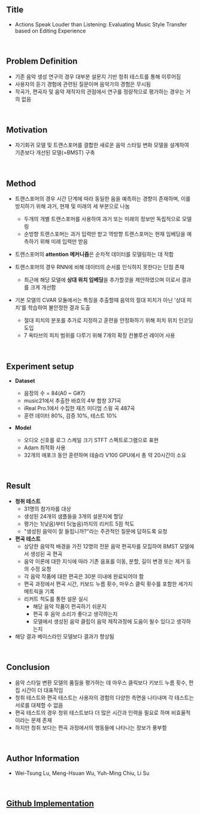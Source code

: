 ## Title  
- Actions Speak Louder than Listening: Evaluating Music Style Transfer based on Editing Experience  
  
<br/>

## Problem Definition  
- 기존 음악 생성 연구의 경우 대부분 설문지 기반 청취 테스트를 통해 이루어짐  
- 사용자의 듣기 경험에 관련된 질문이며 음악가의 경험은 무시됨  
- 작곡가, 편곡자 및 음악 제작자의 관점에서 연구를 정량적으로 평가하는 경우는 거의 없음  

  
<br/>

## Motivation  
- 자기회귀 모델 및 트랜스포머를 결합한 새로운 음악 스타일 변화 모델을 설계하여 기존보다 개선된 모델(=BMST) 구축  
  
<br/>

## Method  
- 트랜스포머의 경우 시간 단계에 따라 동일한 음을 예측하는 경향이 존재하며, 이를 방지하기 위해 과거, 현재 및 미래의 세 부분으로 나눔  
  - 두개의 개별 트랜스포머를 사용하여 과거 또는 미래의 정보만 독립적으로 모델링  
  - 순방향 트랜스포머는 과거 입력만 받고 역방향 트랜스포머는 현재 임베딩을 예측하기 위해 미래 입력만 받음  
- 트랜스포머의 **attention 메커니즘**은 순차적 데이터를 모델링하는 데 적합   
- 트랜스포머의 경우 RNN에 비해 데이터의 순서를 인식하지 못한다는 단점 존재  
  - 최근에 해당 모델에 **상대 위치 임베딩**을 추가할것을 제안하였으며 이로서 결과를 크게 개선함  
  
- 기본 모델의 CVAR 모듈에서는 특징을 추출할때 음악의 절대 피치가 아닌 '상대 피치'를 학습하여 불안정한 결과 도출  
  - 절대 피치의 분포를 추가로 지정하고 훈련을 안정화하기 위해 피치 위치 인코딩 도입  
  - 7 옥타브의 피치 범위를 다루기 위해 7개의 확장 컨볼루션 레이어 사용  
  
<br/>

## Experiment setup  
- **Dataset**  
  - 음정의 수 = 84(A0 ~ G#7)
  - music21에서 추출한 바흐의 4부 합창 371곡
  - iReal Pro.1에서 수집한 재즈 미디엄 스윙 곡 487곡
  - 훈련 데이터 80%, 검증 10%, 테스트 10%
  
- **Model**  
  - 오디오 신호를 로그 스케일 크기 STFT 스펙트로그램으로 표현  
  - Adam 최적화 사용  
  - 32개의 에포크 동안 훈련하며 테슬라 V100 GPU에서 총 약 20시간이 소요  
  
<br/>

## Result  
- **청취 테스트**   
  - 31명의 참가자를 대상  
  - 생성된 24개의 샘플들을 3개의 설문지에 할당  
  - 평가는 1(낮음)부터 5(높음)까지의 리커트 5점 척도  
  - "생성된 음악이 잘 들립니까?"라는 주관적인 질문에 답하도록 요청  
- **편곡 테스트**  
  - 상당한 음악적 배경을 가진 12명의 전문 음악 편곡자를 모집하여 BMST 모델에서 생성된 곡 편곡  
  - 음악 이론에 대한 지식에 따라 기존 음표를 이동, 분할, 길이 변경 또는 제거 등의 수정 요청  
  - 각 음악 작품에 대한 편곡은 30분 이내에 완료되어야 함  
  - 편곡 과정에서 편곡 시간, 키보드 누름 횟수, 마우스 클릭 횟수를 포함한 세가지 메트릭을 기록  
  - 리커트 척도를 통한 설문 실시  
    - 해당 음악 작품이 편곡하기 쉬운지  
    - 편곡 후 음악 소리가 좋다고 생각하는지  
    - 모델에서 생성된 음악 클립이 음악 제작과정에 도움이 될수 있다고 생각하는지  
- 해당 결과 베이스라인 모델보다 결과가 향상됨   

<br/>

## Conclusion  
- 음악 스타일 변환 모델의 품질을 평가하는 데 마우스 클릭보다 키보드 누름 횟수, 편집 시간이 더 대표적임
- 청취 테스트와 편곡 테스트는 사용자의 경험의 다양한 측면을 나타내며 각 테스트는 서로를 대체할 수 없음
- 편곡 테스트의 경우 청위 테스트보다 더 많은 시간과 인력을 필요로 하며 비효율적이라는 문제 존재
- 하지만 청취 보다는 편곡 과정에서의 행동들에 나타나는 정보가 풍부함  

<br/>

## Author Information  
- Wei-Tsung Lu, Meng-Hsuan Wu, Yuh-Ming Chiu, Li Su  

<br/>

## [Github Implementation](https://github.com/s603122001/Bidirectional-Music-Style-Transformer)  
